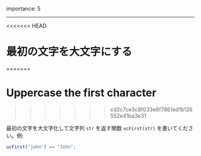 importance: 5

---

<<<<<<< HEAD
# 最初の文字を大文字にする
=======
# Uppercase the first character
>>>>>>> cd2c7ce3c8f033e6f7861ed1b126552e41ba3e31

最初の文字を大文字化して文字列 `str` を返す関数 `ucFirst(str)` を書いてください。例:

```js
ucFirst("john") == "John";
```
